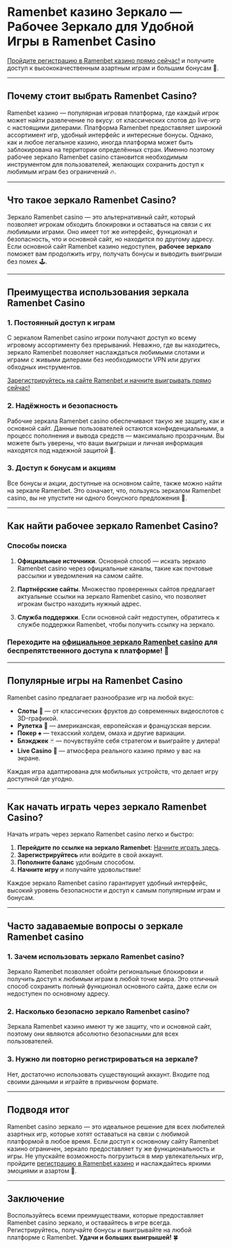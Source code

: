 # Ramenbet казино Зеркало — Рабочее Зеркало для Удобной Игры в Ramenbet Casino

[Пройдите регистрацию в Ramenbet казино прямо сейчас!](https://get.saltyram.com/ru/registration?apkpop=0&partner=p24970p3296034p5526) и получите доступ к высококачественным азартным играм и большим бонусам 🎉.

---

## Почему стоит выбрать Ramenbet Casino?

Ramenbet казино — популярная игровая платформа, где каждый игрок может найти развлечение по вкусу: от классических слотов до live-игр с настоящими дилерами. Платформа Ramenbet предоставляет широкий ассортимент игр, удобный интерфейс и интересные бонусы. Однако, как и любое легальное казино, иногда платформа может быть заблокирована на территории определённых стран. Именно поэтому рабочее зеркало Ramenbet casino становится необходимым инструментом для пользователей, желающих сохранить доступ к любимым играм без ограничений 🔥.

---

## Что такое зеркало Ramenbet Casino?

Зеркало Ramenbet casino — это альтернативный сайт, который позволяет игрокам обходить блокировки и оставаться на связи с их любимыми играми. Оно имеет тот же интерфейс, функционал и безопасность, что и основной сайт, но находится по другому адресу. Если основной сайт Ramenbet казино недоступен, **рабочее зеркало** поможет вам продолжить игру, получать бонусы и выводить выигрыши без помех 🕹️.

---

## Преимущества использования зеркала Ramenbet Casino

### 1. Постоянный доступ к играм

С зеркалом Ramenbet casino игроки получают доступ ко всему игровому ассортименту без прерываний. Неважно, где вы находитесь, зеркало Ramenbet позволяет наслаждаться любимыми слотами и играми с живыми дилерами без необходимости VPN или других обходных инструментов. 

[Зарегистрируйтесь на сайте Ramenbet и начните выигрывать прямо сейчас!](https://get.saltyram.com/ru/registration?apkpop=0&partner=p24970p3296034p5526)

### 2. Надёжность и безопасность

Рабочие зеркала Ramenbet casino обеспечивают такую же защиту, как и основной сайт. Данные пользователей остаются конфиденциальными, а процесс пополнения и вывода средств — максимально прозрачным. Вы можете быть уверены, что ваши выигрыши и личная информация находятся под надежной защитой 🔐.

### 3. Доступ к бонусам и акциям

Все бонусы и акции, доступные на основном сайте, также можно найти на зеркале Ramenbet. Это означает, что, пользуясь зеркалом Ramenbet casino, вы не упустите ни одного бонусного предложения 💸.

---

## Как найти рабочее зеркало Ramenbet Casino?

### Способы поиска

1. **Официальные источники**. Основной способ — искать зеркало Ramenbet casino через официальные каналы, такие как почтовые рассылки и уведомления на самом сайте.
   
2. **Партнёрские сайты**. Множество проверенных сайтов предлагает актуальные ссылки на зеркало Ramenbet casino, что позволяет игрокам быстро находить нужный адрес.
   
3. **Служба поддержки**. Если основной сайт недоступен, обратитесь к службе поддержки Ramenbet, чтобы получить ссылку на зеркало.

### Переходите на [официальное зеркало Ramenbet casino](https://get.saltyram.com/ru/registration?apkpop=0&partner=p24970p3296034p5526) для беспрепятственного доступа к платформе! 🎲

---

## Популярные игры на Ramenbet Casino

Ramenbet casino предлагает разнообразие игр на любой вкус:

- **Слоты** 🎰 — от классических фруктов до современных видеослотов с 3D-графикой.
- **Рулетка** 🎡 — американская, европейская и французская версии.
- **Покер** ♠️ — техасский холдем, омаха и другие вариации.
- **Блэкджек** 🃏 — почувствуйте себя стратегом и выиграйте у дилера!
- **Live Casino** 🎥 — атмосфера реального казино прямо у вас на экране.

Каждая игра адаптирована для мобильных устройств, что делает игру доступной где угодно.

---

## Как начать играть через зеркало Ramenbet Casino?

Начать играть через зеркало Ramenbet casino легко и быстро:

1. **Перейдите по ссылке на зеркало Ramenbet**: [Начните играть здесь](https://get.saltyram.com/ru/registration?apkpop=0&partner=p24970p3296034p5526).
2. **Зарегистрируйтесь** или войдите в свой аккаунт.
3. **Пополните баланс** удобным способом.
4. **Начните игру** и получайте удовольствие!

Каждое зеркало Ramenbet casino гарантирует удобный интерфейс, высокий уровень безопасности и доступ к самым популярным играм и бонусам.

---

## Часто задаваемые вопросы о зеркале Ramenbet casino

### 1. Зачем использовать зеркало Ramenbet casino?

Зеркало Ramenbet позволяет обойти региональные блокировки и получить доступ к любимым играм в любой точке мира. Это отличный способ сохранить полный функционал основного сайта, даже если он недоступен по основному адресу.

### 2. Насколько безопасно зеркало Ramenbet casino?

Зеркала Ramenbet казино имеют ту же защиту, что и основной сайт, поэтому они являются абсолютно безопасными для всех пользователей.

### 3. Нужно ли повторно регистрироваться на зеркале?

Нет, достаточно использовать существующий аккаунт. Входите под своими данными и играйте в привычном формате.

---

## Подводя итог

Ramenbet casino зеркало — это идеальное решение для всех любителей азартных игр, которые хотят оставаться на связи с любимой платформой в любое время. Если доступ к основному сайту Ramenbet казино ограничен, зеркало предоставляет ту же функциональность и игры. Не упускайте возможность погрузиться в мир увлекательных игр, пройдите [регистрацию в Ramenbet казино](https://get.saltyram.com/ru/registration?apkpop=0&partner=p24970p3296034p5526) и наслаждайтесь яркими эмоциями и азартом 🎉.

---

## Заключение

Воспользуйтесь всеми преимуществами, которые предоставляет Ramenbet casino зеркало, и оставайтесь в игре всегда. Регистрируйтесь, получайте бонусы и выигрывайте на любой платформе с Ramenbet. **Удачи и больших выигрышей!** 🍀
